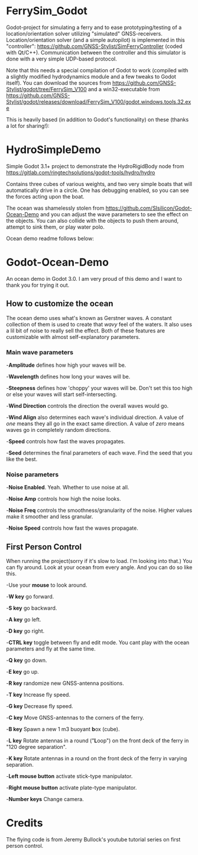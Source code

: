 # FerrySim_Godot

Godot-project for simulating a ferry and to ease prototyping/testing of a location/orientation solver utilizing "simulated" GNSS-receivers. Location/orientation solver (and a simple autopilot) is implemented in this "controller": https://github.com/GNSS-Stylist/SimFerryController (coded with Qt/C++). Communication between the controller and this simulator is done with a very simple UDP-based protocol.

Note that this needs a special compilation of Godot to work (compiled with a slightly modified hydrodynamics module and a few tweaks to Godot itself). You can download the sources from https://github.com/GNSS-Stylist/godot/tree/FerrySim_V100 and a win32-executable from https://github.com/GNSS-Stylist/godot/releases/download/FerrySim_V100/godot.windows.tools.32.exe

This is heavily based (in addition to Godot's functionality) on these (thanks a lot for sharing!):

# HydroSimpleDemo

Simple Godot 3.1+ project to demonstrate the HydroRigidBody node from https://gitlab.com/ringtechsolutions/godot-tools/hydro/hydro

Contains three cubes of various weights, and two very simple boats that will automatically drive in a circle.  One has debugging enabled, so you can see the forces acting upon the 
boat.

The ocean was shamelessly stolen from https://github.com/SIsilicon/Godot-Ocean-Demo and you can adjust the wave parameters to see the effect on the objects.  You can also collide 
with the objects to push them around, attempt to sink them, or play water polo.

Ocean demo readme follows below:

# Godot-Ocean-Demo
An ocean demo in Godot 3.0.
I am very proud of this demo and I want to thank you for trying it out.

## How to customize the ocean
The ocean demo uses what's known as Gerstner waves. A constant collection of them is used to create that *wavy* feel of the waters. It also uses a lil bit of noise to really sell the effect. Both of these features are customizable with almost self-explanatory parameters.

### Main wave parameters

-**Amplitude** defines how high your waves will be.

-**Wavelength** defines how long your waves will be.

-**Steepness** defines how 'choppy' your waves will be. Don't set this too high or else your waves will start self-intersecting.

-**Wind Direction** controls the direction the overall waves would go.

-**Wind Align** also determines each wave's individual direction. A value of *one* means they all go in the exact same direction. A value of *zero* means waves go in completely random directions.

-**Speed** controls how fast the waves propagates.

-**Seed** determines the final parameters of each wave. Find the seed that you like the best.

### Noise parameters

-**Noise Enabled**. Yeah. Whether to use noise at all.

-**Noise Amp** controls how high the noise looks.

-**Noise Freq** controls the smoothness/granularity of the noise. Higher values make it smoother and less granular.

-**Noise Speed** controls how fast the waves propagate.

## First Person Control

When running the project(sorry if it's slow to load. I'm looking into that.) You can fly around. Look at your ocean from every angle. And you can do so like this.

-Use your **mouse** to look around.

-**W key** go forward.

-**S key** go backward.

-**A key** go left.

-**D key** go right.

-**CTRL key** toggle between fly and edit mode. You cant play with the ocean parameters and fly at the same time.

-**Q key** go down.

-**E key** go up.

-**R key** randomize new GNSS-antenna positions.

-**T key** Increase fly speed.

-**G key** Decrease fly speed.

-**C key** Move GNSS-antennas to the corners of the ferry.

-**B key** Spawn a new 1 m3 buoyant **b**ox (cube).

-**L key** Rotate antennas in a round ("**L**oop") on the front deck of the ferry in "120 degree separation".

-**K key** Rotate antennas in a round on the front deck of the ferry in varying separation.

-**Left mouse button** activate stick-type manipulator.

-**Right mouse button** activate plate-type manipulator.

-**Number keys** Change camera.

# Credits

The flying code is from Jeremy Bullock's youtube tutorial series on first person control.
